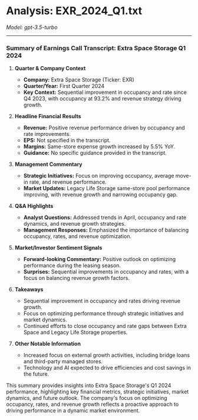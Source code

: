# Analysis: EXR_2024_Q1.txt

*Model: gpt-3.5-turbo*

---

### Summary of Earnings Call Transcript: Extra Space Storage Q1 2024

1. **Quarter & Company Context**
   - **Company:** Extra Space Storage (Ticker: EXR)
   - **Quarter/Year:** First Quarter 2024
   - **Key Context:** Sequential improvement in occupancy and rate since Q4 2023, with occupancy at 93.2% and revenue strategy driving growth.

2. **Headline Financial Results**
   - **Revenue:** Positive revenue performance driven by occupancy and rate improvements.
   - **EPS:** Not specified in the transcript.
   - **Margins:** Same-store expense growth increased by 5.5% YoY.
   - **Guidance:** No specific guidance provided in the transcript.

3. **Management Commentary**
   - **Strategic Initiatives:** Focus on improving occupancy, average move-in rate, and revenue performance.
   - **Market Updates:** Legacy Life Storage same-store pool performance improving, with revenue growth and narrowing occupancy gap.

4. **Q&A Highlights**
   - **Analyst Questions:** Addressed trends in April, occupancy and rate dynamics, and revenue growth strategies.
   - **Management Responses:** Emphasized the importance of balancing occupancy, rates, and revenue optimization.

5. **Market/Investor Sentiment Signals**
   - **Forward-looking Commentary:** Positive outlook on optimizing performance during the leasing season.
   - **Surprises:** Sequential improvements in occupancy and rates, with a focus on balancing revenue growth factors.

6. **Takeaways**
   - Sequential improvement in occupancy and rates driving revenue growth.
   - Focus on optimizing performance through strategic initiatives and market dynamics.
   - Continued efforts to close occupancy and rate gaps between Extra Space and Legacy Life Storage properties.

7. **Other Notable Information**
   - Increased focus on external growth activities, including bridge loans and third-party managed stores.
   - Technology and AI expected to drive efficiencies and cost savings in the future.

This summary provides insights into Extra Space Storage's Q1 2024 performance, highlighting key financial metrics, strategic initiatives, market dynamics, and future outlook. The company's focus on optimizing occupancy, rates, and revenue growth reflects a proactive approach to driving performance in a dynamic market environment.